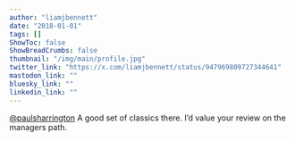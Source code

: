```yaml
---
author: "liamjbennett"
date: "2018-01-01"
tags: []
ShowToc: false
ShowBreadCrumbs: false
thumbnail: "/img/main/profile.jpg"
twitter_link: "https://x.com/liamjbennett/status/947969809727344641"
mastodon_link: ""
bluesky_link: ""
linkedin_link: ""
---
```


[@paulsharrington](https://x.com/paulsharrington) A good set of classics there. I’d value your review on the managers path.

